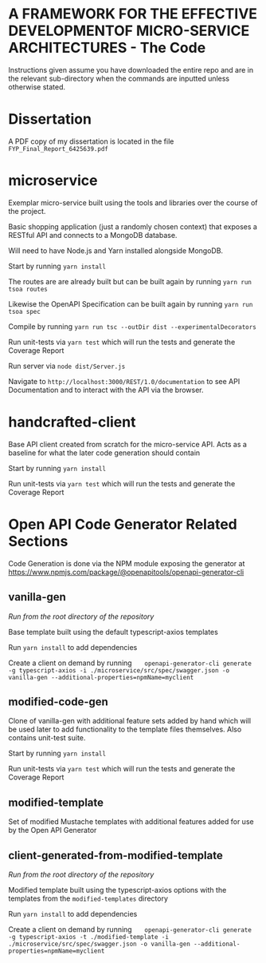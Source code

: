 # A FRAMEWORK FOR THE EFFECTIVE DEVELOPMENTOF MICRO-SERVICE ARCHITECTURES - The Code

Instructions given assume you have downloaded the entire repo and are in the relevant sub-directory when the commands are inputted unless otherwise stated.

# Dissertation

A PDF copy of my dissertation is located in the file `FYP_Final_Report_6425639.pdf`

# microservice

Exemplar micro-service built using the tools and libraries over the course of the project.

Basic shopping application (just a randomly chosen context) that exposes a RESTful API and connects to a MongoDB database.

Will need to have Node.js and Yarn installed alongside MongoDB.

Start by running `yarn install`

The routes are are already built but can be built again by running `yarn run 
tsoa routes`

Likewise the OpenAPI Specification can be built again by running `yarn run tsoa spec`

Compile by running `yarn run tsc --outDir dist --experimentalDecorators`

Run unit-tests via `yarn test` which will run the tests and generate the Coverage Report

Run server via `node dist/Server.js`

Navigate to `http://localhost:3000/REST/1.0/documentation` to see API Documentation and to interact with the API via the browser.

# handcrafted-client

Base API client created from scratch for the micro-service API. Acts as a baseline for what the later code generation should contain

Start by running `yarn install`

Run unit-tests via `yarn test` which will run the tests and generate the Coverage Report


# Open API Code Generator  Related Sections

Code Generation is done via the NPM module exposing the generator at https://www.npmjs.com/package/@openapitools/openapi-generator-cli

## vanilla-gen

*Run from the root directory of the repository*

Base template built using the default typescript-axios templates

Run `yarn install` to add dependencies

Create a client on demand by running 
`   openapi-generator-cli generate 
    -g typescript-axios
    -i ./microservice/src/spec/swagger.json
    -o vanilla-gen
    --additional-properties=npmName=myclient`

## modified-code-gen

Clone of vanilla-gen with additional feature sets added by hand which will be used later to add functionality to the template files themselves. Also contains unit-test suite.

Start by running `yarn install`

Run unit-tests via `yarn test` which will run the tests and generate the Coverage Report

## modified-template

Set of modified Mustache templates with additional features added for use by the Open API Generator

## client-generated-from-modified-template

*Run from the root directory of the repository*

Modified template built using the typescript-axios options with the templates from the `modified-templates` directory

Run `yarn install` to add dependencies

Create a client on demand by running 
`   openapi-generator-cli generate 
    -g typescript-axios
    -t ./modified-template
    -i ./microservice/src/spec/swagger.json
    -o vanilla-gen
    --additional-properties=npmName=myclient`
